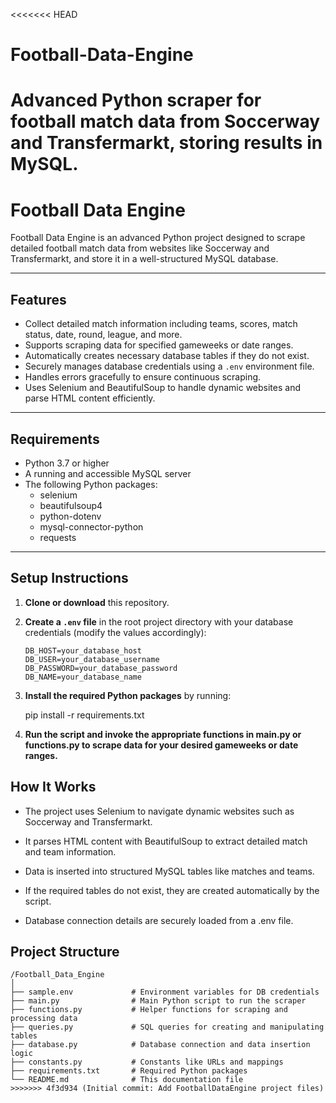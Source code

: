 <<<<<<< HEAD
# Football-Data-Engine
Advanced Python scraper for football match data from Soccerway and Transfermarkt, storing results in MySQL.
=======
# Football Data Engine

Football Data Engine is an advanced Python project designed to scrape detailed football match data from websites like Soccerway and Transfermarkt, and store it in a well-structured MySQL database.

---

## Features

- Collect detailed match information including teams, scores, match status, date, round, league, and more.  
- Supports scraping data for specified gameweeks or date ranges.  
- Automatically creates necessary database tables if they do not exist.  
- Securely manages database credentials using a `.env` environment file.  
- Handles errors gracefully to ensure continuous scraping.  
- Uses Selenium and BeautifulSoup to handle dynamic websites and parse HTML content efficiently.

---

## Requirements

- Python 3.7 or higher  
- A running and accessible MySQL server  
- The following Python packages:  
  - selenium  
  - beautifulsoup4  
  - python-dotenv  
  - mysql-connector-python  
  - requests  

---

## Setup Instructions

1. **Clone or download** this repository.  

2. **Create a `.env` file** in the root project directory with your database credentials (modify the values accordingly):

   ```env
   DB_HOST=your_database_host
   DB_USER=your_database_username
   DB_PASSWORD=your_database_password
   DB_NAME=your_database_name
3. **Install the required Python packages** by running:

   pip install -r requirements.txt

4. **Run the script and invoke the appropriate functions in main.py or functions.py to scrape data for your desired gameweeks or date ranges.**


## How It Works
- The project uses Selenium to navigate dynamic websites such as Soccerway and Transfermarkt.

- It parses HTML content with BeautifulSoup to extract detailed match and team information.

- Data is inserted into structured MySQL tables like matches and teams.

- If the required tables do not exist, they are created automatically by the script.

- Database connection details are securely loaded from a .env file.

## Project Structure
```
/Football_Data_Engine
│
├── sample.env             # Environment variables for DB credentials
├── main.py                # Main Python script to run the scraper
├── functions.py           # Helper functions for scraping and processing data
├── queries.py             # SQL queries for creating and manipulating tables
├── database.py            # Database connection and data insertion logic
├── constants.py           # Constants like URLs and mappings
├── requirements.txt       # Required Python packages
└── README.md              # This documentation file
>>>>>>> 4f3d934 (Initial commit: Add FootballDataEngine project files)
